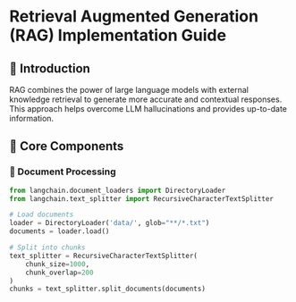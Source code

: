 # Retrieval Augmented Generation (RAG) Implementation Guide

## 📌 Introduction
RAG combines the power of large language models with external knowledge retrieval to generate more accurate and contextual responses. This approach helps overcome LLM hallucinations and provides up-to-date information.

## 📌 Core Components

### 🔹 Document Processing
```python
from langchain.document_loaders import DirectoryLoader
from langchain.text_splitter import RecursiveCharacterTextSplitter

# Load documents
loader = DirectoryLoader('data/', glob="**/*.txt")
documents = loader.load()

# Split into chunks
text_splitter = RecursiveCharacterTextSplitter(
    chunk_size=1000,
    chunk_overlap=200
)
chunks = text_splitter.split_documents(documents)
```